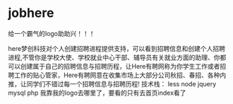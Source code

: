 # jobhere

给一个霸气的logo助助兴！！！


<!--


          _____                    _____                    _____                    _____          
         /\    \                  /\    \                  /\    \                  /\    \         
        /::\____\                /::\    \                /::\    \                /::\    \        
       /:::/    /               /::::\    \              /::::\    \              /::::\    \       
      /:::/    /               /::::::\    \            /::::::\    \            /::::::\    \      
     /:::/    /               /:::/\:::\    \          /:::/\:::\    \          /:::/\:::\    \     
    /:::/____/               /:::/  \:::\    \        /:::/  \:::\    \        /:::/  \:::\    \    
   /::::\    \              /::::\   \:::\    \      /::::\   \:::\    \      /::::\   \:::\    \   
  /::::::\    \   _____    /::::::\   \:::\    \    /::::::\   \:::\    \    /::::::\   \:::\    \  
 /:::/\:::\    \ /\    \  /:::/\:::\   \:::\    \  /:::/\:::\   \:::\____\  /:::/\:::\   \:::\    \
/:::/  \:::\    /::\____\/:::/  \:::\   \:::\____\/:::/  \:::\   \:::|    |/:::/  \:::\   \:::\____\
\::/    \:::\  /:::/    /\:::\   \:::\   \::/    /\::/   |::::\  /:::|____|\:::\   \:::\   \::/    /
 \/____/ \:::\/:::/    /  \:::\   \:::\   \/____/  \/————|:::::\/:::/    /  \:::\   \:::\   \/____/ 
          \::::::/    /    \:::\   \:::\                 |:::::::::/    /    \:::\   \:::\    \     
           \::::/    /      \:::\   \:::\                |::|\::::/    /      \:::\   \:::\____\    
           /:::/    /        \:::\   \::/                |::| \::/____/        \:::\   \::/    /    
          /:::/    /          \:::\   \/                 |::|   |               \:::\   \/____/     
         /:::/    /            \:::\    \                |::|   |                \:::\    \         
        /:::/    /              \:::\____\               \::|   |                 \:::\____\        
        \::/    /                \::/    /                \:|   |                  \::/    /        
         \/____/                  \/____/                  \|___|                   \/____/         




-->

here梦创科技对个人创建招聘进程提供支持，可以看到招聘信息和创建个人招聘进程,不管你是学校大使、学校就业中心干部、辅导员有关就业方面的助理、你都可以创建属于自己的招聘信息与招聘历程，让Here有聘网称为你学生工作或者招聘工作的贴心管家，Here有聘网意在收集市场上大部分公司秋招、春招、各种内推，让同学们不错过每一个招聘信息与招聘历程!
技术栈：
less
node
jquery
mysql
php
我靠我的logo去哪里了，要看的只有去首页index看了

